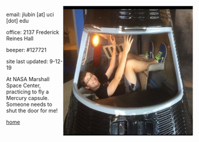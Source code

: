 
<img align="right" src= "./jackpic2.jpg" width="350" height="350">

email: jlubin [at] uci [dot] edu

office: 2137 Frederick Reines Hall

beeper: #127721

site last updated: 9-12-19

At NASA Marshall Space Center, practicing to fly a Mercury capsule. Someone needs to shut the door for me!

[home](./)
